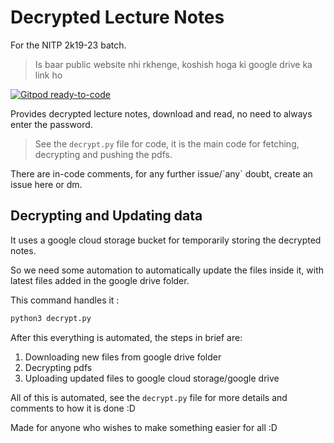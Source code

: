 # Decrypted Lecture Notes

For the NITP 2k19-23 batch.

> Is baar public website nhi rkhenge, koshish hoga ki google drive ka link ho

[![Gitpod ready-to-code](https://img.shields.io/badge/Gitpod-ready--to--code-blue?logo=gitpod)](https://gitpod.io/#https://github.com/adi-g15/CS7479)

Provides decrypted lecture notes, download and read, no need to always enter the password.

> See the `decrypt.py` file for code, it is the main code for fetching, decrypting and pushing the pdfs.

There are in-code comments, for any further issue/\`any\` doubt, create an issue here or dm.

## Decrypting and Updating data

It uses a google cloud storage bucket for temporarily storing the decrypted notes.

So we need some automation to automatically update the files inside it, with latest files added in the google drive folder.

This command handles it : 

```sh
python3 decrypt.py
```

After this everything is automated, the steps in brief are:

1. Downloading new files from google drive folder
2. Decrypting pdfs
3. Uploading updated files to google cloud storage/google drive

All of this is automated, see the `decrypt.py` file for more details and comments to how it is done :D

Made for anyone who wishes to make something easier for all :D

